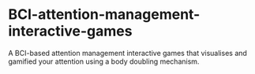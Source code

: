 # BCI-attention-management-interactive-games
A BCI-based attention management interactive games
that visualises and gamified your attention using a
body doubling mechanism. 
